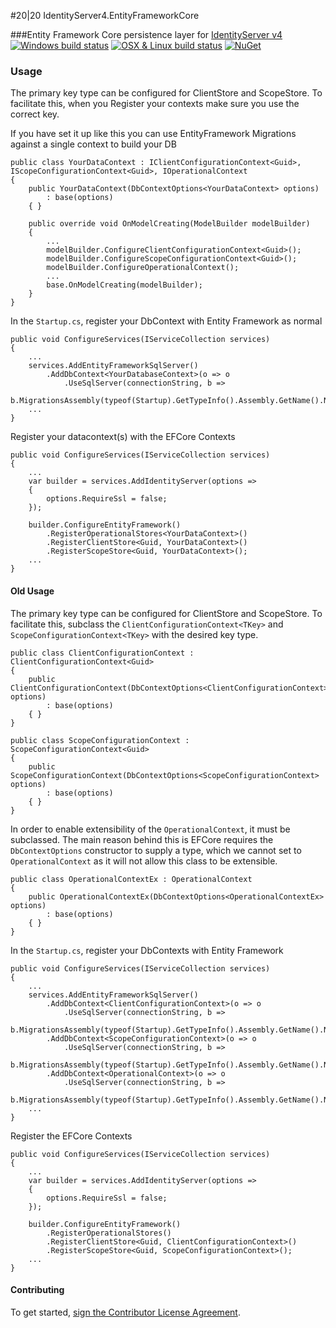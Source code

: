 #20|20 IdentityServer4.EntityFrameworkCore

###Entity Framework Core persistence layer for [IdentityServer v4](https://github.com/IdentityServer/IdentityServer4)
[![Windows build status](https://ci.appveyor.com/api/projects/status/wnvka7rjwx66wjk5/branch/master?svg=true)](https://ci.appveyor.com/project/2020IP/twentytwenty-identityserver4-entityframework7/branch/master)
[![OSX & Linux build status](https://travis-ci.org/2020IP/TwentyTwenty.IdentityServer4.EntityFrameworkCore.svg?branch=master)](https://travis-ci.org/2020IP/TwentyTwenty.IdentityServer4.EntityFrameworkCore)
[![NuGet](https://img.shields.io/nuget/v/TwentyTwenty.IdentityServer4.EntityFrameworkCore.svg)](https://www.nuget.org/packages/TwentyTwenty.IdentityServer4.EntityFrameworkCore/)

### Usage
The primary key type can be configured for ClientStore and ScopeStore.
To facilitate this, when you Register your contexts make sure you use the correct key.

If you have set it up like this you can use EntityFramework Migrations against a single context to build your DB

```
public class YourDataContext : IClientConfigurationContext<Guid>, IScopeConfigurationContext<Guid>, IOperationalContext
{
	public YourDataContext(DbContextOptions<YourDataContext> options)
		: base(options)
	{ }

	public override void OnModelCreating(ModelBuilder modelBuilder)
	{
		...
		modelBuilder.ConfigureClientConfigurationContext<Guid>();
		modelBuilder.ConfigureScopeConfigurationContext<Guid>();
		modelBuilder.ConfigureOperationalContext();
		...
		base.OnModelCreating(modelBuilder);
	}
}
```
In the `Startup.cs`, register your DbContext with Entity Framework as normal
```
public void ConfigureServices(IServiceCollection services)
{
	...
	services.AddEntityFrameworkSqlServer()
		.AddDbContext<YourDatabaseContext>(o => o
			.UseSqlServer(connectionString, b =>
			b.MigrationsAssembly(typeof(Startup).GetTypeInfo().Assembly.GetName().Name)))
	...
}
```
Register your datacontext(s) with the EFCore Contexts
```
public void ConfigureServices(IServiceCollection services)
{
	...
	var builder = services.AddIdentityServer(options =>
	{
		options.RequireSsl = false;
	});

	builder.ConfigureEntityFramework()
		.RegisterOperationalStores<YourDataContext>()
		.RegisterClientStore<Guid, YourDataContext>()
		.RegisterScopeStore<Guid, YourDataContext>();
	...
}
```

#### Old Usage
The primary key type can be configured for ClientStore and ScopeStore.  To facilitate this, subclass the `ClientConfigurationContext<TKey>` and `ScopeConfigurationContext<TKey>` with the desired key type.
```
public class ClientConfigurationContext : ClientConfigurationContext<Guid>
{
	public ClientConfigurationContext(DbContextOptions<ClientConfigurationContext> options)
		: base(options)
	{ }
}

public class ScopeConfigurationContext : ScopeConfigurationContext<Guid>
{
	public ScopeConfigurationContext(DbContextOptions<ScopeConfigurationContext> options)
		: base(options)
	{ }
}
```
In order to enable extensibility of the `OperationalContext`, it must be subclassed. The main reason behind this is EFCore requires the `DbContextOptions` constructor to supply a type, which we cannot set to `OperationalContext` as it will not allow this class to be extensible.
```
public class OperationalContextEx : OperationalContext
{
	public OperationalContextEx(DbContextOptions<OperationalContextEx> options)
		: base(options)
	{ }
}
```
In the `Startup.cs`, register your DbContexts with Entity Framework
```
public void ConfigureServices(IServiceCollection services)
{
	...
	services.AddEntityFrameworkSqlServer()
		.AddDbContext<ClientConfigurationContext>(o => o
			.UseSqlServer(connectionString, b =>
			b.MigrationsAssembly(typeof(Startup).GetTypeInfo().Assembly.GetName().Name)))
		.AddDbContext<ScopeConfigurationContext>(o => o
			.UseSqlServer(connectionString, b =>
			b.MigrationsAssembly(typeof(Startup).GetTypeInfo().Assembly.GetName().Name)))
		.AddDbContext<OperationalContext>(o => o
			.UseSqlServer(connectionString, b =>
			b.MigrationsAssembly(typeof(Startup).GetTypeInfo().Assembly.GetName().Name)));
	...
}
```
Register the EFCore Contexts
```
public void ConfigureServices(IServiceCollection services)
{
	...
	var builder = services.AddIdentityServer(options =>
	{
		options.RequireSsl = false;
	});

	builder.ConfigureEntityFramework()
		.RegisterOperationalStores()
		.RegisterClientStore<Guid, ClientConfigurationContext>()
		.RegisterScopeStore<Guid, ScopeConfigurationContext>();
	...
}
```
#### Contributing
To get started, [sign the Contributor License Agreement](https://www.clahub.com/agreements/2020IP/TwentyTwenty.IdentityServer4.EntityFrameworkCore).
